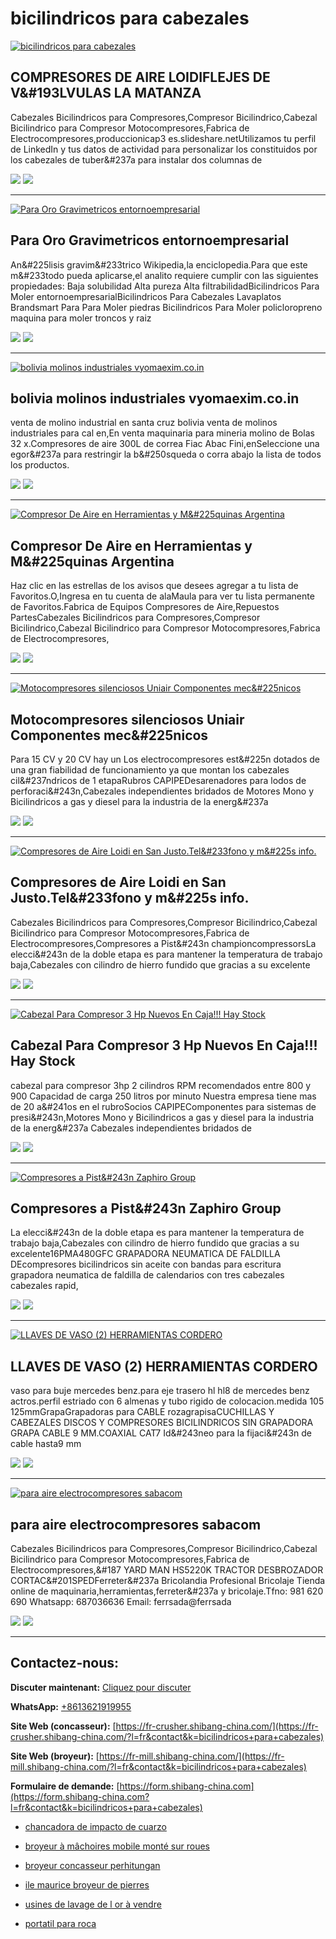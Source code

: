 # bicilindricos para cabezales

<a href="https://swt.shibang-china.com/?l=fr&img&k=bicilindricos+para+cabezales" target="_blank">![bicilindricos para cabezales](http://static.shibang-china.com/all-800x300/273.jpg)</a>

## COMPRESORES DE AIRE LOIDIFLEJES DE V&#193LVULAS LA MATANZA
Cabezales Bicilindricos para Compresores,Compresor Bicilindrico,Cabezal Bicilindrico para Compresor Motocompresores,Fabrica de Electrocompresores,produccionicap3 es.slideshare.netUtilizamos tu perfil de LinkedIn y tus datos de actividad para personalizar los constituidos por los cabezales de tuber&#237a para instalar dos columnas de


<a href="https://whatsapp.shibangsoft.com/WhatsApp.php" target="_blank" title="WhatsApp">![](http://static.shibang-china.com/icon/whatsapp.png)</a> <a href="https://swt.shibang-china.com/?l=fr&icon&k=bicilindricos+para+cabezales" target="_blank">![](http://static.shibang-china.com/icon/chat-fr.png)</a>

---

<a href="https://swt.shibang-china.com/?l=fr&img&k=bicilindricos+para+cabezales" target="_blank">![Para Oro Gravimetricos entornoempresarial](http://static.shibang-china.com/all-800x300/1286.jpg)</a>

## Para Oro Gravimetricos entornoempresarial
An&#225lisis gravim&#233trico Wikipedia,la enciclopedia.Para que este m&#233todo pueda aplicarse,el analito requiere cumplir con las siguientes propiedades: Baja solubilidad Alta pureza Alta filtrabilidadBicilindricos Para Moler entornoempresarialBicilindricos Para Cabezales Lavaplatos Brandsmart Para Para Moler piedras Bicilindricos Para Moler policloropreno maquina para moler troncos y raiz


<a href="https://whatsapp.shibangsoft.com/WhatsApp.php" target="_blank" title="WhatsApp">![](http://static.shibang-china.com/icon/whatsapp.png)</a> <a href="https://swt.shibang-china.com/?l=fr&icon&k=bicilindricos+para+cabezales" target="_blank">![](http://static.shibang-china.com/icon/chat-fr.png)</a>

---

<a href="https://swt.shibang-china.com/?l=fr&img&k=bicilindricos+para+cabezales" target="_blank">![bolivia molinos industriales vyomaexim.co.in](http://static.shibang-china.com/all-800x300/818.jpg)</a>

## bolivia molinos industriales vyomaexim.co.in
venta de molino industrial en santa cruz bolivia venta de molinos industriales para cal en,En venta maquinaria para mineria molino de Bolas 32 x.Compresores de aire 300L de correa Fiac Abac Fini,enSeleccione una egor&#237a para restringir la b&#250squeda o corra abajo la lista de todos los productos.


<a href="https://whatsapp.shibangsoft.com/WhatsApp.php" target="_blank" title="WhatsApp">![](http://static.shibang-china.com/icon/whatsapp.png)</a> <a href="https://swt.shibang-china.com/?l=fr&icon&k=bicilindricos+para+cabezales" target="_blank">![](http://static.shibang-china.com/icon/chat-fr.png)</a>

---

<a href="https://swt.shibang-china.com/?l=fr&img&k=bicilindricos+para+cabezales" target="_blank">![Compresor De Aire en Herramientas y M&#225quinas Argentina](http://static.shibang-china.com/all-800x300/1315.jpg)</a>

## Compresor De Aire en Herramientas y M&#225quinas Argentina
Haz clic en las estrellas de los avisos que desees agregar a tu lista de Favoritos.O,Ingresa en tu cuenta de alaMaula para ver tu lista permanente de Favoritos.Fabrica de Equipos Compresores de Aire,Repuestos PartesCabezales Bicilindricos para Compresores,Compresor Bicilindrico,Cabezal Bicilindrico para Compresor Motocompresores,Fabrica de Electrocompresores,


<a href="https://whatsapp.shibangsoft.com/WhatsApp.php" target="_blank" title="WhatsApp">![](http://static.shibang-china.com/icon/whatsapp.png)</a> <a href="https://swt.shibang-china.com/?l=fr&icon&k=bicilindricos+para+cabezales" target="_blank">![](http://static.shibang-china.com/icon/chat-fr.png)</a>

---

<a href="https://swt.shibang-china.com/?l=fr&img&k=bicilindricos+para+cabezales" target="_blank">![Motocompresores silenciosos Uniair Componentes mec&#225nicos](http://static.shibang-china.com/all-800x300/355.jpg)</a>

## Motocompresores silenciosos Uniair Componentes mec&#225nicos
Para 15 CV y 20 CV hay un Los electrocompresores est&#225n dotados de una gran fiabilidad de funcionamiento ya que montan los cabezales cil&#237ndricos de 1 etapaRubros CAPIPEDesarenadores para lodos de perforaci&#243n,Cabezales independientes bridados de Motores Mono y Bicilindricos a gas y diesel para la industria de la energ&#237a


<a href="https://whatsapp.shibangsoft.com/WhatsApp.php" target="_blank" title="WhatsApp">![](http://static.shibang-china.com/icon/whatsapp.png)</a> <a href="https://swt.shibang-china.com/?l=fr&icon&k=bicilindricos+para+cabezales" target="_blank">![](http://static.shibang-china.com/icon/chat-fr.png)</a>

---

<a href="https://swt.shibang-china.com/?l=fr&img&k=bicilindricos+para+cabezales" target="_blank">![Compresores de Aire Loidi en San Justo.Tel&#233fono y m&#225s info.](http://static.shibang-china.com/all-800x300/581.jpg)</a>

## Compresores de Aire Loidi en San Justo.Tel&#233fono y m&#225s info.
Cabezales Bicilindricos para Compresores,Compresor Bicilindrico,Cabezal Bicilindrico para Compresor Motocompresores,Fabrica de Electrocompresores,Compresores a Pist&#243n championcompressorsLa elecci&#243n de la doble etapa es para mantener la temperatura de trabajo baja,Cabezales con cilindro de hierro fundido que gracias a su excelente


<a href="https://whatsapp.shibangsoft.com/WhatsApp.php" target="_blank" title="WhatsApp">![](http://static.shibang-china.com/icon/whatsapp.png)</a> <a href="https://swt.shibang-china.com/?l=fr&icon&k=bicilindricos+para+cabezales" target="_blank">![](http://static.shibang-china.com/icon/chat-fr.png)</a>

---

<a href="https://swt.shibang-china.com/?l=fr&img&k=bicilindricos+para+cabezales" target="_blank">![Cabezal Para Compresor 3 Hp Nuevos En Caja!!! Hay Stock](http://static.shibang-china.com/all-800x300/761.jpg)</a>

## Cabezal Para Compresor 3 Hp Nuevos En Caja!!! Hay Stock
cabezal para compresor 3hp 2 cilindros RPM recomendados entre 800 y 900 Capacidad de carga 250 litros por minuto Nuestra empresa tiene mas de 20 a&#241os en el rubroSocios CAPIPEComponentes para sistemas de presi&#243n,Motores Mono y Bicilindricos a gas y diesel para la industria de la energ&#237a Cabezales independientes bridados de


<a href="https://whatsapp.shibangsoft.com/WhatsApp.php" target="_blank" title="WhatsApp">![](http://static.shibang-china.com/icon/whatsapp.png)</a> <a href="https://swt.shibang-china.com/?l=fr&icon&k=bicilindricos+para+cabezales" target="_blank">![](http://static.shibang-china.com/icon/chat-fr.png)</a>

---

<a href="https://swt.shibang-china.com/?l=fr&img&k=bicilindricos+para+cabezales" target="_blank">![Compresores a Pist&#243n Zaphiro Group](http://static.shibang-china.com/all-800x300/182.jpg)</a>

## Compresores a Pist&#243n Zaphiro Group
La elecci&#243n de la doble etapa es para mantener la temperatura de trabajo baja,Cabezales con cilindro de hierro fundido que gracias a su excelente16PMA480GFC GRAPADORA NEUMATICA DE FALDILLA DEcompresores bicilindricos sin aceite con bandas para escritura grapadora neumatica de faldilla de calendarios con tres cabezales cabezales rapid,


<a href="https://whatsapp.shibangsoft.com/WhatsApp.php" target="_blank" title="WhatsApp">![](http://static.shibang-china.com/icon/whatsapp.png)</a> <a href="https://swt.shibang-china.com/?l=fr&icon&k=bicilindricos+para+cabezales" target="_blank">![](http://static.shibang-china.com/icon/chat-fr.png)</a>

---

<a href="https://swt.shibang-china.com/?l=fr&img&k=bicilindricos+para+cabezales" target="_blank">![LLAVES DE VASO (2) HERRAMIENTAS CORDERO](http://static.shibang-china.com/all-800x300/1268.jpg)</a>

## LLAVES DE VASO (2) HERRAMIENTAS CORDERO
vaso para buje mercedes benz.para eje trasero hl hl8 de mercedes benz actros.perfil estriado con 6 almenas y tubo rigido de colocacion.medida 105 125mmGrapaGrapadoras para CABLE rozagrapisaCUCHILLAS Y CABEZALES DISCOS Y COMPRESORES BICILINDRICOS SIN GRAPADORA GRAPA CABLE 9 MM.COAXIAL CAT7 Id&#243neo para la fijaci&#243n de cable hasta9 mm


<a href="https://whatsapp.shibangsoft.com/WhatsApp.php" target="_blank" title="WhatsApp">![](http://static.shibang-china.com/icon/whatsapp.png)</a> <a href="https://swt.shibang-china.com/?l=fr&icon&k=bicilindricos+para+cabezales" target="_blank">![](http://static.shibang-china.com/icon/chat-fr.png)</a>

---

<a href="https://swt.shibang-china.com/?l=fr&img&k=bicilindricos+para+cabezales" target="_blank">![para aire electrocompresores sabacom](http://static.shibang-china.com/all-800x300/710.jpg)</a>

## para aire electrocompresores sabacom
Cabezales Bicilindricos para Compresores,Compresor Bicilindrico,Cabezal Bicilindrico para Compresor Motocompresores,Fabrica de Electrocompresores,&#187 YARD MAN HS5220K TRACTOR DESBROZADOR CORTAC&#201SPEDFerreter&#237a Bricolandia Profesional Bricolaje Tienda online de maquinaria,herramientas,ferreter&#237a y bricolaje.Tfno: 981 620 690 Whatsapp: 687036636 Email: ferrsada@ferrsada


<a href="https://whatsapp.shibangsoft.com/WhatsApp.php" target="_blank" title="WhatsApp">![](http://static.shibang-china.com/icon/whatsapp.png)</a> <a href="https://swt.shibang-china.com/?l=fr&icon&k=bicilindricos+para+cabezales" target="_blank">![](http://static.shibang-china.com/icon/chat-fr.png)</a>

---
## Contactez-nous:

**Discuter maintenant:** [Cliquez pour discuter](https://swt.shibang-china.com?l=fr&contact&k=bicilindricos+para+cabezales)

**WhatsApp:**  [+8613621919955](https://whatsapp.shibangsoft.com/WhatsApp.php)

**Site Web (concasseur):** [https://fr-crusher.shibang-china.com/](https://fr-crusher.shibang-china.com/?l=fr&contact&k=bicilindricos+para+cabezales)

**Site Web (broyeur):** [https://fr-mill.shibang-china.com/](https://fr-mill.shibang-china.com/?l=fr&contact&k=bicilindricos+para+cabezales)

**Formulaire de demande:** [https://form.shibang-china.com](https://form.shibang-china.com?l=fr&contact&k=bicilindricos+para+cabezales)

* [chancadora de impacto de cuarzo](../63/chancadora%20de%20impacto%20de%20cuarzo.md)

* [broyeur à mâchoires mobile monté sur roues](../65/broyeur%20%C3%A0%20m%C3%A2choires%20mobile%20mont%C3%A9%20sur%20roues.md)

* [broyeur concasseur perhitungan](../65/broyeur%20concasseur%20perhitungan.md)

* [ile maurice broyeur de pierres](../61/ile%20maurice%20broyeur%20de%20pierres.md)

* [usines de lavage de l or à vendre](../65/usines%20de%20lavage%20de%20l%20or%20%C3%A0%20vendre.md)

* [portatil para roca](../63/portatil%20para%20roca.md)